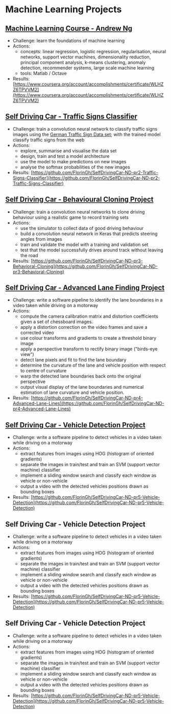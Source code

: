 # Machine Learning Projects

## [**Machine Learning Course - Andrew Ng**](https://fgheorghe.gitbook.io/machine-learning/machine-learning-course)

* Challenge:  learn the foundations of machine learning
* Actions:
  * concepts: linear regression, logistic regression, regularisation, neural networks, support vector machines, dimensionality reduction, principal component analysis, k-means clustering,  anomaly detection, recommender systems, large scale machine learning
  * tools: Matlab / Octave
* Results: [https://www.coursera.org/account/accomplishments/certificate/WLHZZ6TPVVM2](https://www.coursera.org/account/accomplishments/certificate/WLHZZ6TPVVM2)

## [Self Driving Car - Traffic Signs Classifier](https://fgheorghe.gitbook.io/machine-learning/traffic-signs-classifier)

* Challenge: train a  convolution neural network to classify traffic signs images using the [German Traffic Sign Data set](http://benchmark.ini.rub.de/?section=gtsrb&subsection=dataset); with the trained model classify traffic signs from the web
* Actions:
  * explore, summarise and visualise the data set
  * design, train and test a model architecture
  * use the model to make predictions on new images
  * analyse the softmax probabilities of the new images
* Results: [https://github.com/FlorinGh/SelfDrivingCar-ND-pr2-Traffic-Signs-Classifier](https://github.com/FlorinGh/SelfDrivingCar-ND-pr2-Traffic-Signs-Classifier)

## [Self Driving Car - Behavioural Cloning Project](https://fgheorghe.gitbook.io/machine-learning/behavioural-cloning)

* Challenge:  train a convolution neural networks to clone driving behaviour using a realistic game to record training sets
* Actions:
  * use the simulator to collect data of good driving behaviour
  * build a convolution neural network in Keras that predicts steering angles from images
  * train and validate the model with a training and validation set
  * test that the model successfully drives around track without leaving the road
* Results: [https://github.com/FlorinGh/SelfDrivingCar-ND-pr3-Behavioral-Cloning](https://github.com/FlorinGh/SelfDrivingCar-ND-pr3-Behavioral-Cloning)

## [Self Driving Car - Advanced Lane Finding Project](https://fgheorghe.gitbook.io/machine-learning/lane-finding)

* Challenge:  write a software pipeline to identify the lane boundaries in a video taken while driving on a motorway
* Actions:
  * compute the camera calibration matrix and distortion coefficients given a set of chessboard images.
  * apply a distortion correction on the video frames and save a corrected video
  * use colour transforms and gradients to create a threshold binary image
  * apply a perspective transform to rectify binary image \("birds-eye view"\)
  * detect lane pixels and fit to find the lane boundary
  * determine the curvature of the lane and vehicle position with respect to centre of curvature
  * warp the detected lane boundaries back onto the original perspective
  * output visual display of the lane boundaries and numerical estimation of lane curvature and vehicle position.
* Results: [https://github.com/FlorinGh/SelfDrivingCar-ND-pr4-Advanced-Lane-Lines](https://github.com/FlorinGh/SelfDrivingCar-ND-pr4-Advanced-Lane-Lines)

## [Self Driving Car - Vehicle Detection Project](https://fgheorghe.gitbook.io/machine-learning/vehicle-detection)

* Challenge:  write a software pipeline to detect vehicles in a video taken while driving on a motorway
* Actions: 
  * extract features from images using HOG \(histogram of oriented gradients\)
  * separate the images in train/test and train an SVM \(support vector machine\) classifier
  * implement a sliding window search and classify each window as vehicle or non-vehicle
  * output a video with the detected vehicles positions drawn as bounding boxes
* Results: [https://github.com/FlorinGh/SelfDrivingCar-ND-pr5-Vehicle-Detection](https://github.com/FlorinGh/SelfDrivingCar-ND-pr5-Vehicle-Detection) 

## Self Driving Car - Vehicle Detection Project

* Challenge:  write a software pipeline to detect vehicles in a video taken while driving on a motorway
* Actions: 
  * extract features from images using HOG \(histogram of oriented gradients\)
  * separate the images in train/test and train an SVM \(support vector machine\) classifier
  * implement a sliding window search and classify each window as vehicle or non-vehicle
  * output a video with the detected vehicles positions drawn as bounding boxes
* Results: [https://github.com/FlorinGh/SelfDrivingCar-ND-pr5-Vehicle-Detection](https://github.com/FlorinGh/SelfDrivingCar-ND-pr5-Vehicle-Detection) 

## Self Driving Car - Vehicle Detection Project

* Challenge:  write a software pipeline to detect vehicles in a video taken while driving on a motorway
* Actions: 
  * extract features from images using HOG \(histogram of oriented gradients\)
  * separate the images in train/test and train an SVM \(support vector machine\) classifier
  * implement a sliding window search and classify each window as vehicle or non-vehicle
  * output a video with the detected vehicles positions drawn as bounding boxes
* Results: [https://github.com/FlorinGh/SelfDrivingCar-ND-pr5-Vehicle-Detection](https://github.com/FlorinGh/SelfDrivingCar-ND-pr5-Vehicle-Detection) 

